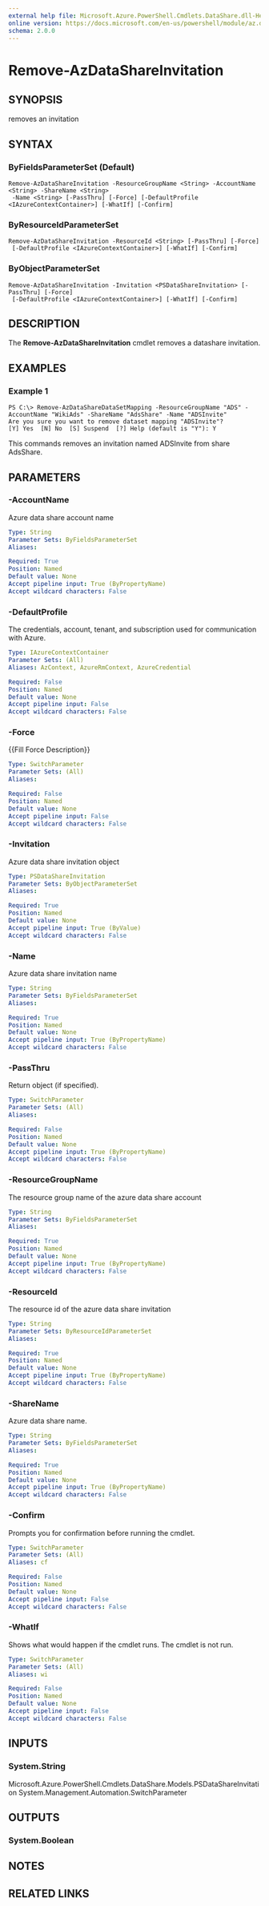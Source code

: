 ```yaml
---
external help file: Microsoft.Azure.PowerShell.Cmdlets.DataShare.dll-Help.xml
online version: https://docs.microsoft.com/en-us/powershell/module/az.datashare/remove-azdatashareinvitation
schema: 2.0.0
---
```


# Remove-AzDataShareInvitation

## SYNOPSIS
removes an invitation

## SYNTAX

### ByFieldsParameterSet (Default)
```
Remove-AzDataShareInvitation -ResourceGroupName <String> -AccountName <String> -ShareName <String>
 -Name <String> [-PassThru] [-Force] [-DefaultProfile <IAzureContextContainer>] [-WhatIf] [-Confirm]
```

### ByResourceIdParameterSet
```
Remove-AzDataShareInvitation -ResourceId <String> [-PassThru] [-Force]
 [-DefaultProfile <IAzureContextContainer>] [-WhatIf] [-Confirm]
```

### ByObjectParameterSet
```
Remove-AzDataShareInvitation -Invitation <PSDataShareInvitation> [-PassThru] [-Force]
 [-DefaultProfile <IAzureContextContainer>] [-WhatIf] [-Confirm]
```

## DESCRIPTION
The **Remove-AzDataShareInvitation** cmdlet removes a datashare invitation.

## EXAMPLES

### Example 1
```
PS C:\> Remove-AzDataShareDataSetMapping -ResourceGroupName "ADS" -AccountName "WikiAds" -ShareName "AdsShare" -Name "ADSInvite"
Are you sure you want to remove dataset mapping "ADSInvite"? 
[Y] Yes  [N] No  [S] Suspend  [?] Help (default is "Y"): Y
```

This commands removes an invitation named ADSInvite from share AdsShare. 

## PARAMETERS

### -AccountName
Azure data share account name

```yaml
Type: String
Parameter Sets: ByFieldsParameterSet
Aliases: 

Required: True
Position: Named
Default value: None
Accept pipeline input: True (ByPropertyName)
Accept wildcard characters: False
```

### -DefaultProfile
The credentials, account, tenant, and subscription used for communication with Azure.

```yaml
Type: IAzureContextContainer
Parameter Sets: (All)
Aliases: AzContext, AzureRmContext, AzureCredential

Required: False
Position: Named
Default value: None
Accept pipeline input: False
Accept wildcard characters: False
```

### -Force
{{Fill Force Description}}

```yaml
Type: SwitchParameter
Parameter Sets: (All)
Aliases: 

Required: False
Position: Named
Default value: None
Accept pipeline input: False
Accept wildcard characters: False
```

### -Invitation
Azure data share invitation object

```yaml
Type: PSDataShareInvitation
Parameter Sets: ByObjectParameterSet
Aliases: 

Required: True
Position: Named
Default value: None
Accept pipeline input: True (ByValue)
Accept wildcard characters: False
```

### -Name
Azure data share invitation name

```yaml
Type: String
Parameter Sets: ByFieldsParameterSet
Aliases: 

Required: True
Position: Named
Default value: None
Accept pipeline input: True (ByPropertyName)
Accept wildcard characters: False
```

### -PassThru
Return object (if specified).

```yaml
Type: SwitchParameter
Parameter Sets: (All)
Aliases: 

Required: False
Position: Named
Default value: None
Accept pipeline input: True (ByPropertyName)
Accept wildcard characters: False
```

### -ResourceGroupName
The resource group name of the azure data share account

```yaml
Type: String
Parameter Sets: ByFieldsParameterSet
Aliases: 

Required: True
Position: Named
Default value: None
Accept pipeline input: True (ByPropertyName)
Accept wildcard characters: False
```

### -ResourceId
The resource id of the azure data share invitation

```yaml
Type: String
Parameter Sets: ByResourceIdParameterSet
Aliases: 

Required: True
Position: Named
Default value: None
Accept pipeline input: True (ByPropertyName)
Accept wildcard characters: False
```

### -ShareName
Azure data share name.

```yaml
Type: String
Parameter Sets: ByFieldsParameterSet
Aliases: 

Required: True
Position: Named
Default value: None
Accept pipeline input: True (ByPropertyName)
Accept wildcard characters: False
```

### -Confirm
Prompts you for confirmation before running the cmdlet.

```yaml
Type: SwitchParameter
Parameter Sets: (All)
Aliases: cf

Required: False
Position: Named
Default value: None
Accept pipeline input: False
Accept wildcard characters: False
```

### -WhatIf
Shows what would happen if the cmdlet runs.
The cmdlet is not run.

```yaml
Type: SwitchParameter
Parameter Sets: (All)
Aliases: wi

Required: False
Position: Named
Default value: None
Accept pipeline input: False
Accept wildcard characters: False
```

## INPUTS

### System.String
Microsoft.Azure.PowerShell.Cmdlets.DataShare.Models.PSDataShareInvitation
System.Management.Automation.SwitchParameter


## OUTPUTS

### System.Boolean


## NOTES

## RELATED LINKS

